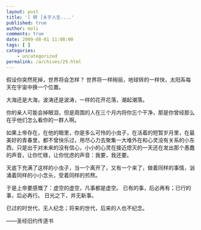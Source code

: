 ```yaml
---
layout: post
title: '[ 转 ]关于人生....'
published: true
author: moli
comments: true
date: 2009-08-01 11:08:00
tags: [ ]
categories:
    - uncategorized
permalink: /archives/29.html
---
```

假设你突然死掉，世界将会怎样？ 世界将一样绚丽，地球转的一样快，太阳系每天在宇宙中换一个位置。 
  
大海还是大海，波涛还是波涛，一样的花开花落，潮起潮落。 
  
你的亲人可能会掉眼泪，但是周围的人在三个月内将你忘个干净，那是你曾经那么在乎他们怎么看你的一群人啊。 
  
如果上帝存在，在他的眼里，你是多么可怜的小虫子，在活着的短暂岁月里，在最美好的青春里，都不曾快乐过，用尽心力去聚集一大堆外在和心灵没有关系的小东西，只是出于对未来的没有信心，小小的心灵在接近熄灭的一天还在发出那个愚蠢的声音，让你忙碌，让你忧虑的声音：我要，我还要。 
  
天底下充满了这样的小虫子，当一个离开了，又有一个来了，做着同样的事情，汹涌着同样的小小念头，受着同样的煎熬。 
  
于是上帝要感慨了：虚空的虚空，凡事都是虚空。 已有的事，后必再有；已行的事，后必再行。 日光之下，并无新事。 

已过的时世代，无人纪念；将来的世代，后来的人也不纪念。

&#8212;&#8212;圣经旧约传道书